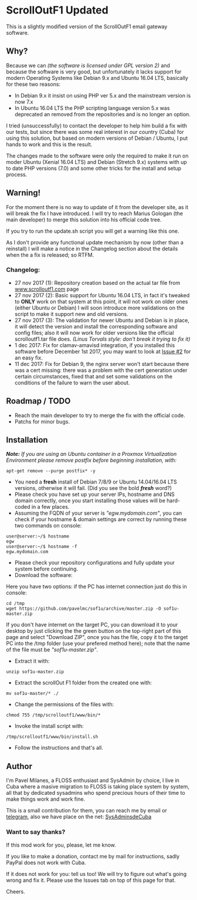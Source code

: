 # ScrollOutF1 Updated #

This is a slightly modified version of the ScrollOutF1 email gateway software.

## Why? ##

Because we can _(the software is licensed under GPL version 2)_ and because the software is very good, but unfortunately it lacks support for modern Operating Systems like Debian 9.x and Ubuntu 16.04 LTS, basically for these two reasons:

* In Debian 9.x it insist on using PHP ver 5.x and the mainstream version is now 7.x
* In Ubuntu 16.04 LTS the PHP scripting language version 5.x was deprecated an removed from the repositories and is no longer an option.

I tried (unsuccessfully) to contact the developer to help him build a fix with our tests, but since there was some real interest in our country (Cuba) for using this solution, but based on modern versions of Debian / Ubuntu, I put hands to work and this is the result.

The changes made to the software were only the required to make it run on moder Ubuntu (Xenial 16.04 LTS) and Debian (Stretch 9.x) systems with up to date PHP versions (7.0) and some other tricks for the install and setup process.

## Warning! ##

For the moment there is no way to update of it from the developer site, as it will break the fix I have introduced. I will try to reach Marius Gologan (the main developer) to merge this solution into his official code tree.

If you try to run the update.sh script you will get a warning like this one.

As I don't provide any functional update mechanism by now (other than a reinstall) I will make a notice in the Changelog section about the details when the a fix is released; so RTFM.

### Changelog: ###

* 27 nov 2017 (1): Repository creation based on the actual tar file from www.scrolloutf1.com page
* 27 nov 2017 (2): Basic support for Ubuntu 16.04 LTS, in fact it's tweaked to **ONLY** work on that system at this point, it will not work on older ones (either Ubuntu or Debian) I will soon introduce more validations on the script to make it support new and old versions.
* 27 nov 2017 (3): The validation for newer Ubuntu and Debian is in place, it will detect the version and install the corresponding software and config files; also it will now work for older versions like the official scrolloutf1.tar file does. _(Linus Torvals style: don't break it trying to fix it)_
* 1 dec 2017: Fix for clamav-amavisd integration, if you installed this software before December 1st 2017, you may want to look at [Issue #2](https://github.com/pavelmc/sof1u/issues/2) for an easy fix.
* 11 dec 2017: Fix for Debian 9, the nginx server won't start because there was a cert missing: there was a problem with the cert generation under certain circumstances, fixed that and set some validations on the conditions of the failure to warn the user about.

## Roadmap / TODO ##

* Reach the main developer to try to merge the fix with the official code.
* Patchs for minor bugs.

## Installation ##

_**Note:** If you are using an Ubuntu container in a Proxmox Virtualization Environment please remove postfix before beginning installation, with:_

```
apt-get remove --purge postfix* -y
```

* You need a **fresh** install of Debian 7/8/9 or Ubuntu 14.04/16.04 LTS versions, otherwise it will fail. (Did you see the bold _**fresh**_ word?)
* Please check you have set up your server IPs, hostname and DNS domain correctly, once you start installing those values will be hard-coded in a few places.
* Assuming the FQDN of your server is _"egw.mydomain.com"_, you can check if your hostname & domain settings are correct by running these two commands on console:

```
user@server:~/$ hostname
egw
user@server:~/$ hostname -f
egw.mydomain.com

```

* Please check your repository configurations and fully update your system before continuing.
* Download the software:

Here you have two options: if the PC has internet connection just do this in console:

```
cd /tmp
wget https://github.com/pavelmc/sof1u/archive/master.zip -O sof1u-master.zip
```

If you don't have internet on the target PC, you can download it to your desktop by just clicking the the green button on the top-right part of this page and select "Download ZIP", once you has the file, copy it to the target PC into the /tmp folder (use your prefered method here); note that the name of the file must be _"sof1u-master.zip"_.

* Extract it with:

```
unzip sof1u-master.zip
```

* Extract the scrollOut F1 folder from the created one with:

```
mv sof1u-master/* ./
```

* Change the permissions of the files with:

```
chmod 755 /tmp/scrolloutf1/www/bin/*
```

* Invoke the install script with:

```
/tmp/scrolloutf1/www/bin/install.sh
```

* Follow the instructions and that's all.


## Author ##

I'm Pavel Milanes, a FLOSS enthusiast and SysAdmin by choice, I live in Cuba where a masive migration to FLOSS is taking place system by system, all that by dedicated sysadmins who spend precious hours of their time to make things work and work fine.

This is a small contribution for them, you can reach me by email or [telegram](https://t.me/sysadmincuba), also we have place on the net: [SysAdminsdeCuba](https://www.sysadminsdecuba.com)

### Want to say thanks? ###

If this mod work for you, please, let me know.

If you like to make a donation, contact me by mail for instructions, sadly PayPal does not work with Cuba.

If it does not work for you: tell us too! We will try to figure out what's going wrong and fix it. Please use the Issues tab on top of this page for that.

Cheers.
